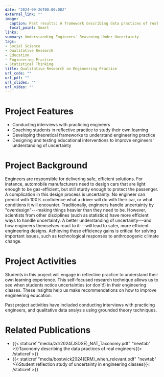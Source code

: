 ```yaml
---
date: "2024-09-26T00:00:00Z"
external_link: ""
image:
  caption: Past results: A framework describing data practices of real engineers
  focal_point: Smart
links:
summary: Understanding Engineers' Reasoning Under Uncertainty
tags:
- Social Science
- Qualitative Research
- Education
- Engineering Practice
- Statistical Thinking
title: Qualitative Research on Engineering Practice
url_code: ""
url_pdf: ""
url_slides: ""
url_video: ""
---
```


# Project Features

- Conducting interviews with practicing engineers
- Coaching students in reflective practice to study their own learning
- Developing theoretical frameworks to understand engineering practice
- Designing and testing educational interventions to improve engineers' understanding of uncertainty

# Project Background

Engineers are responsible for delivering safe, efficient solutions. For instance, automobile manufacturers need to design cars that are light enough to be gas-efficient, but still sturdy enough to protect the passenger. A complication in this design process is uncertainty: No engineer can predict with 100% confidence what a driver will do with their car, or what conditions it will encounter. Traditionally, engineers handle uncertainty by "overdesign"---making things heavier than they need to be. However, scientists from other disciplines (such as statistics) have more efficient ways to handle uncertainty. A better understanding of uncertainty---and how engineers themselves react to it---will lead to safer, more efficient engineering designs. Achieving these efficiency gains is critical for solving important issues, such as technological responses to anthropogenic climate change.

# Project Activities

Students in this project will engage in reflective practice to understand their own learning experience. This self-focused research technique allows us to see when students notice uncertainties (or don't!) in their engineering classes. These insights help us make recommendations on how to improve engineering education.

Past project activities have included conducting interviews with practicing engineers, and qualitative data analysis using grounded theory techniques.

# Related Publications

- {{< staticref "media/zdr2024(JSDSE)_NAT_Taxonomy.pdf" "newtab" >}}Taxonomy describing the data practices of real engineers{{< /staticref >}}
- {{< staticref "media/bostwick2024(ERM)_when_relevant.pdf" "newtab" >}}Student reflection study of uncertainty in engineering classes{{< /staticref >}}
